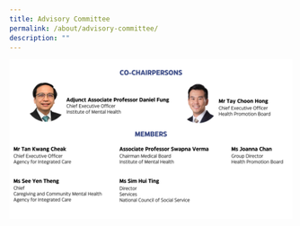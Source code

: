 ```yaml
---
title: Advisory Committee
permalink: /about/advisory-committee/
description: ""
---
```

![](/images/ac_updatedv6.png)